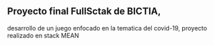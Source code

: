 ## Proyecto final FullSctak de BICTIA,
desarrollo de un juego enfocado en la tematica del covid-19, proyecto realizado en stack MEAN